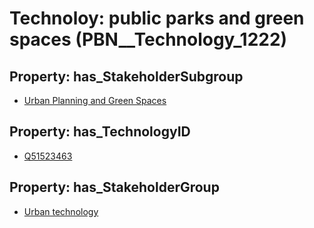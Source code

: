 # Technoloy: __public parks and green spaces__ (PBN__Technology_1222)

## Property: has_StakeholderSubgroup

* [Urban Planning and Green Spaces](PBN__TechSubgroup_85)

## Property: has_TechnologyID

* [Q51523463](Q51523463)

## Property: has_StakeholderGroup

* [Urban technology](PBN__TechGroup_14)

